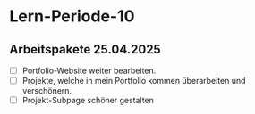 # Lern-Periode-10

## Arbeitspakete 25.04.2025

- [ ] Portfolio-Website weiter bearbeiten.
- [ ] Projekte, welche in mein Portfolio kommen überarbeiten und verschönern.
- [ ] Projekt-Subpage schöner gestalten
